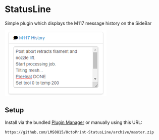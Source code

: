 # StatusLine

Simple plugin which displays the M117 message history on the SideBar

![StatusLine](status_line.png?raw=true) 

## Setup

Install via the bundled [Plugin Manager](https://github.com/foosel/OctoPrint/wiki/Plugin:-Plugin-Manager)
or manually using this URL:

    https://github.com/LMS0815/OctoPrint-StatusLine/archive/master.zip

